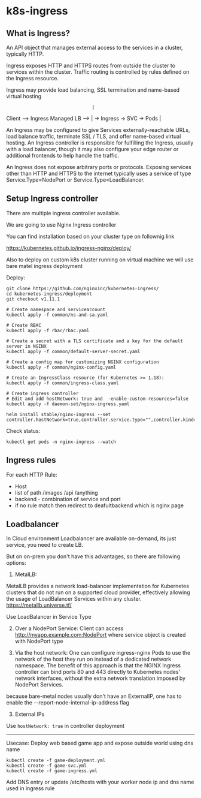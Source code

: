 # k8s-ingress

## What is Ingress?

An API object that manages external access to the services in a cluster, typically HTTP.

Ingress exposes HTTP and HTTPS routes from outside the cluster to services within the cluster. Traffic routing is controlled by rules defined on the Ingress resource.

Ingress may provide load balancing, SSL termination and name-based virtual hosting


                                    |
Client --> Ingress Managed LB -->   | -> Ingress -> SVC -> Pods
                                    |

An Ingress may be configured to give Services externally-reachable URLs, load balance traffic, terminate SSL / TLS, and offer name-based virtual hosting. An Ingress controller is responsible for fulfilling the Ingress, usually with a load balancer, though it may also configure your edge router or additional frontends to help handle the traffic.

An Ingress does not expose arbitrary ports or protocols. Exposing services other than HTTP and HTTPS to the internet typically uses a service of type Service.Type=NodePort or Service.Type=LoadBalancer.


## Setup Ingress controller 

There are multiple ingress controller available.

We are going to use Nginx Ingress controller 

You can find installation based on your cluster type on follownig link

https://kubernetes.github.io/ingress-nginx/deploy/

Also to deploy on custom k8s cluster running on virtual machine we will use bare matel ingress deployment 


Deploy: 


```
git clone https://github.com/nginxinc/kubernetes-ingress/
cd kubernetes-ingress/deployment
git checkout v1.11.1

# Create namespace and serviceaccount
kubectl apply -f common/ns-and-sa.yaml

# Create RBAC
kubectl apply -f rbac/rbac.yaml

# Create a secret with a TLS certificate and a key for the default server in NGINX
kubectl apply -f common/default-server-secret.yaml

# Create a config map for customizing NGINX configuration
kubectl apply -f common/nginx-config.yaml

# Create an IngressClass resource (for Kubernetes >= 1.18):
kubectl apply -f common/ingress-class.yaml

# Create ingress controller 
# Edit and add hostNetwork: true and  -enable-custom-resources=false
kubectl apply -f daemon-set/nginx-ingress.yaml
```


```
helm install stable/nginx-ingress --set controller.hostNetwork=true,controller.service.type="",controller.kind=DaemonSet
```


Check status:

```
kubectl get pods -n nginx-ingress --watch
```

## Ingress rules

For each HTTP Rule:

- Host
- list of path /images /api /anything
- backend - combination of service and port 
- if no rule match then redirect to deafultbackend which is nginx page 



## Loadbalancer 

In Cloud environment Loadbalancer are available on-demand, its just 
service, you need to create LB.

But on on-prem you don't have this advantages, so there are following options:

1) MetalLB:  

MetalLB provides a network load-balancer implementation for Kubernetes clusters that do not run on a supported cloud provider, effectively allowing the usage of LoadBalancer Services within any cluster. https://metallb.universe.tf/

Use LoadBalancer in Service Type

2) Over a NodePort Service: Client can access http://myapp.example.com:NodePort where service object is created with NodePort type

3) Via the host network: One can configure ingress-nginx Pods to use the network of the host they run on instead of a dedicated network namespace. The benefit of this approach is that the NGINX Ingress controller can bind ports 80 and 443 directly to Kubernetes nodes' network interfaces, without the extra network translation imposed by NodePort Services.

because bare-metal nodes usually don't have an ExternalIP, one has to enable the --report-node-internal-ip-address flag

3) External IPs 

Use `hostNetwork: true` in controller deployment 


----

Usecase: Deploy web based game app and expose outside world using dns name 


```
kubectl create -f game-deployment.yml
kubectl create -f game-svc.yml
kubectl create -f game-ingress.yml
```

Add DNS entry or update /etc/hosts with your worker node ip and dns name used in ingress rule
